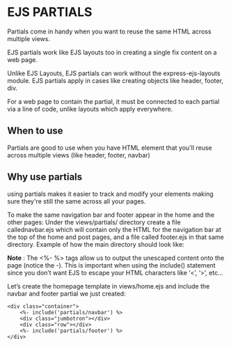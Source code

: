 # EJS PARTIALS
Partials come in handy when you want to reuse the same HTML across multiple views.

EJS partials work like EJS layouts too in creating a single fix content on a web page.

Unlike EJS Layouts, EJS partials can work without the express-ejs-layouts module. EJS partials apply in cases like creating objects like header, footer, div.

For a web page to contain the partial, it must be connected to each partial via a line of code, unlike layouts which apply everywhere.

## When to use
Partials are good to use when you have HTML element that you'll reuse across multiple views (like header, footer, navbar)

## Why use partials
using partials makes it easier to track and modify your elements making sure they're still the same across all your pages.

To make the same navigation bar and footer appear in the home and the other pages:
Under the views/partials/ directory create a file callednavbar.ejs which will contain only the HTML for the navigation bar at the top of the home and post pages, and a file called footer.ejs in that same directory.
Example of how the main directory should look like:



 **Note** : The <%- %> tags allow us to output the unescaped content onto the page (notice the -). This is important when using the include() statement since you don’t want EJS to escape your HTML characters like ‘<’, ‘>’, etc…


Let’s create the homepage template in views/home.ejs and include the navbar and footer partial we just created:

    <div class="container">
        <%- include('partials/navbar') %>
        <div class="jumbotron"></div>
        <div class="row"></div>
        <%- include('partials/footer') %>
    </div>


